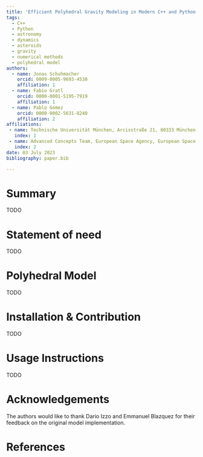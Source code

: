 ```yaml
---
title: 'Efficient Polyhedral Gravity Modeling in Modern C++ and Python'
tags:
  - C++
  - Python
  - astronomy
  - dynamics
  - asteroids
  - gravity
  - numerical methods
  - polyhedral model
authors:
  - name: Jonas Schuhmacher
    orcid: 0009-0005-9693-4530
    affiliation: 1
  - name: Fabio Gratl
    orcid: 0000-0001-5195-7919
    affiliation: 1
  - name: Pablo Gómez
    orcid: 0000-0002-5631-8240
    affiliation: 2
affiliations:
 - name: Technische Universität München, Arcisstraße 21, 80333 München, Germany 
   index: 1
 - name: Advanced Concepts Team, European Space Agency, European Space Research and Technology Centre (ESTEC), Keplerlaan 1, 2201 AZ Noordwijk, The Netherlands
   index: 2
date: 03 July 2023
bibliography: paper.bib

---
```


# Summary

TODO

# Statement of need

TODO

# Polyhedral Model

TODO

# Installation \& Contribution

TODO

# Usage Instructions

TODO

<!-- # Figures

Figures can be included like this:
![Caption for example figure.\label{fig:example}](figure.png)
and referenced from text using \autoref{fig:example}.

Figure sizes can be customized by adding an optional second parameter:
![Caption for example figure.](figure.png){ width=20% } -->

# Acknowledgements

The authors would like to thank Dario Izzo and Emmanuel Blazquez for their feedback on the original model implementation.

# References